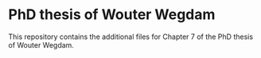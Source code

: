 # PhD thesis of Wouter Wegdam

This repository contains the additional files for Chapter 7 of the PhD thesis of Wouter Wegdam.

